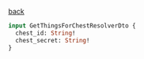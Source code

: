 [back](../../tableOfContent.md)


```graphql
input GetThingsForChestResolverDto {
  chest_id: String!
  chest_secret: String!
}
```
